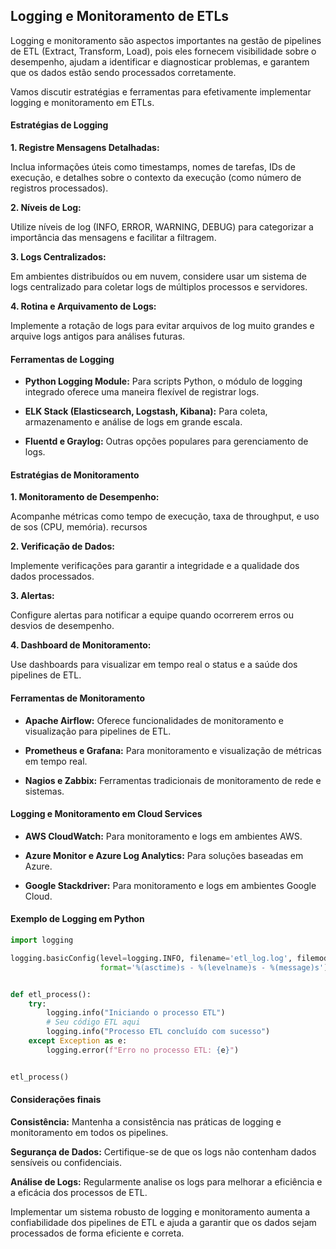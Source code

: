 ## Logging e Monitoramento de ETLs

Logging e monitoramento são aspectos importantes na gestão de pipelines de ETL (Extract, Transform, Load), pois eles fornecem visibilidade sobre o desempenho, ajudam a identificar e diagnosticar problemas, e garantem que os dados estão sendo processados corretamente.

Vamos discutir estratégias e ferramentas para efetivamente implementar logging e monitoramento em ETLs.

#### Estratégias de Logging

**1. Registre Mensagens Detalhadas:**

Inclua informações úteis como timestamps, nomes de tarefas, IDs de execução, e detalhes sobre o contexto da execução (como número de registros processados).

**2. Níveis de Log:**

Utilize níveis de log (INFO, ERROR, WARNING, DEBUG) para categorizar a importância das mensagens e facilitar a filtragem.

**3. Logs Centralizados:**

Em ambientes distribuídos ou em nuvem, considere usar um sistema de logs centralizado para coletar logs de múltiplos processos e servidores.

**4. Rotina e Arquivamento de Logs:**

Implemente a rotação de logs para evitar arquivos de log muito grandes e arquive logs antigos para análises futuras.

#### Ferramentas de Logging

- **Python Logging Module:** Para scripts Python, o módulo de logging integrado oferece uma maneira flexível de registrar logs.

- **ELK Stack (Elasticsearch, Logstash, Kibana):** Para coleta, armazenamento e análise de logs em grande escala.

- **Fluentd e Graylog:** Outras opções populares para gerenciamento de logs.

#### Estratégias de Monitoramento

**1. Monitoramento de Desempenho:**

Acompanhe métricas como tempo de execução, taxa de throughput, e uso de sos (CPU, memória).
recursos

**2. Verificação de Dados:**

Implemente verificações para garantir a integridade e a qualidade dos dados processados.

**3. Alertas:**

Configure alertas para notificar a equipe quando ocorrerem erros ou desvios de desempenho.

**4. Dashboard de Monitoramento:**

Use dashboards para visualizar em tempo real o status e a saúde dos pipelines de ETL.

#### Ferramentas de Monitoramento

- **Apache Airflow:** Oferece funcionalidades de monitoramento e visualização para pipelines de ETL.

- **Prometheus e Grafana:** Para monitoramento e visualização de métricas em tempo real.

- **Nagios e Zabbix:** Ferramentas tradicionais de monitoramento de rede e sistemas.

#### Logging e Monitoramento em Cloud Services

- **AWS CloudWatch:** Para monitoramento e logs em ambientes AWS.

- **Azure Monitor e Azure Log Analytics:** Para soluções baseadas em Azure.

- **Google Stackdriver:** Para monitoramento e logs em ambientes Google Cloud.

#### Exemplo de Logging em Python

```python
import logging

logging.basicConfig(level=logging.INFO, filename='etl_log.log', filemode='a',
                    format='%(asctime)s - %(levelname)s - %(message)s')


def etl_process():
    try:
        logging.info("Iniciando o processo ETL")
        # Seu código ETL aqui
        logging.info("Processo ETL concluído com sucesso")
    except Exception as e:
        logging.error(f"Erro no processo ETL: {e}")


etl_process()
```

#### Considerações finais

**Consistência:** Mantenha a consistência nas práticas de logging e monitoramento em todos os pipelines.

**Segurança de Dados:** Certifique-se de que os logs não contenham dados sensíveis ou confidenciais.

**Análise de Logs:** Regularmente analise os logs para melhorar a eficiência e a eficácia dos processos de ETL.

Implementar um sistema robusto de logging e monitoramento aumenta a confiabilidade dos pipelines de ETL e ajuda a garantir que os dados sejam processados de forma eficiente e correta.